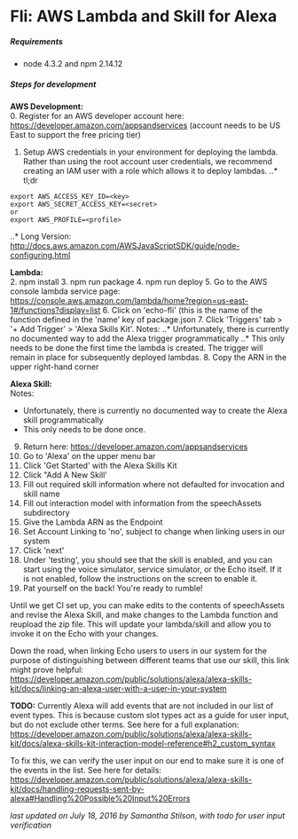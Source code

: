 # Fli: AWS Lambda and Skill for Alexa

##### Requirements
* node 4.3.2 and npm 2.14.12 

##### Steps for development
**AWS Development:**  
0. Register for an AWS developer account here: https://developer.amazon.com/appsandservices
 (account needs to be US East to support the free pricing tier)  
1. Setup AWS credentials in your environment for deploying the lambda. Rather than using the root account user credentials,
we recommend creating an IAM user with a role which allows it to deploy lambdas.
..* tl;dr
```
export AWS_ACCESS_KEY_ID=<key>
export AWS_SECRET_ACCESS_KEY=<secret>
or
export AWS_PROFILE=<profile>
```
..* Long Version: http://docs.aws.amazon.com/AWSJavaScriptSDK/guide/node-configuring.html

**Lambda:**  
2. npm install
3. npm run package
4. npm run deploy
5. Go to the AWS console lambda service page: https://console.aws.amazon.com/lambda/home?region=us-east-1#/functions?display=list
6. Click on 'echo-fli' (this is the name of the function defined in the 'name' key of package.json
7. Click 'Triggers' tab > '+ Add Trigger' > 'Alexa Skills Kit'. Notes:
..* Unfortunately, there is currently no documented way to add the Alexa trigger programmatically
..* This only needs to be done the first time the lambda is created. The trigger will remain in place for subsequently deployed lambdas.
8. Copy the ARN in the upper right-hand corner  

**Alexa Skill:**  
Notes:
* Unfortunately, there is currently no documented way to create the Alexa skill programmatically
* This only needs to be done once.
9. Return here: https://developer.amazon.com/appsandservices  
10. Go to 'Alexa' on the upper menu bar  
11. Click 'Get Started' with the Alexa Skills Kit  
12. Click "Add A New Skill'  
13. Fill out required skill information where not defaulted for invocation and skill name  
14. Fill out interaction model with information from the speechAssets subdirectory  
15. Give the Lambda ARN as the Endpoint  
16. Set Account Linking to 'no', subject to change when linking users in our system  
17. Click 'next'  
18. Under 'testing', you should see that the skill is enabled, and you can start using the voice simulator, service simulator, or the Echo itself. If it is not enabled, follow the instructions on the screen to enable it.  
19. Pat yourself on the back! You're ready to rumble!  

Until we get CI set up, you can make edits to the contents of speechAssets and revise the Alexa Skill, and make changes to the Lambda function and reupload the zip file. This will update your lambda/skill and allow you to invoke it on the Echo with your changes.

Down the road, when linking Echo users to users in our system for the purpose of distinguishing between different teams that use our skill, this link might prove helpful: https://developer.amazon.com/public/solutions/alexa/alexa-skills-kit/docs/linking-an-alexa-user-with-a-user-in-your-system

**TODO:**
Currently Alexa will add events that are not included in our list of event types. This is because custom slot types act as a guide for user input, but do not exclude other terms. See here for a full explanation: https://developer.amazon.com/public/solutions/alexa/alexa-skills-kit/docs/alexa-skills-kit-interaction-model-reference#h2_custom_syntax

To fix this, we can verify the user input on our end to make sure it is one of the events in the list. See here for details: https://developer.amazon.com/public/solutions/alexa/alexa-skills-kit/docs/handling-requests-sent-by-alexa#Handling%20Possible%20Input%20Errors

*last updated on July 18, 2016 by Samantha Stilson, with todo for user input verification*
